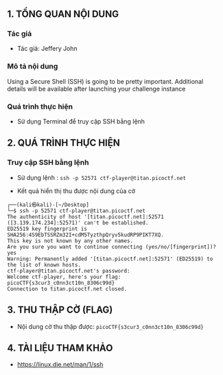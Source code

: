 ---
---

# 

## 1. TỔNG QUAN NỘI DUNG 
### Tác giả
- Tác giả: Jeffery John
### Mô tả nội dung 
Using a Secure Shell (SSH) is going to be pretty important. Additional details will be available after launching your challenge instance
### Quá trình thực hiện 
- Sử dụng Terminal để truy cập SSH bằng lệnh 


## 2. QUÁ TRÌNH THỰC HIỆN 
### Truy cập SSH bằng lệnh 
- Sử dụng lệnh :
`ssh -p 52571 ctf-player@titan.picoctf.net `

- Kết quả hiển thị thu được nội dung của cờ

```
┌──(kali㉿kali)-[~/Desktop]
└─$ ssh -p 52571 ctf-player@titan.picoctf.net  
The authenticity of host '[titan.picoctf.net]:52571 ([3.139.174.234]:52571)' can't be established.
ED25519 key fingerprint is SHA256:4S9EbTSSRZm32I+cdM5TyzthpQryv5kudRP9PIKT7XQ.
This key is not known by any other names.
Are you sure you want to continue connecting (yes/no/[fingerprint])? yes
Warning: Permanently added '[titan.picoctf.net]:52571' (ED25519) to the list of known hosts.
ctf-player@titan.picoctf.net's password: 
Welcome ctf-player, here's your flag: picoCTF{s3cur3_c0nn3ct10n_8306c99d}
Connection to titan.picoctf.net closed.
```

## 3. THU THẬP CỜ (FLAG)
- Nội dung cờ thu thập được: `picoCTF{s3cur3_c0nn3ct10n_8306c99d}`

## 4. TÀI LIỆU THAM KHẢO 
- https://linux.die.net/man/1/ssh
